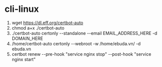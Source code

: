 # cli-linux
1. wget https://dl.eff.org/certbot-auto	
2. chmod a+x ./certbot-auto	
3. ./certbot-auto certonly --standalone --email EMAIL_ADDRESS_HERE -d DOMAIN_HERE	
4. /home/certbot-auto certonly --webroot -w /home/ebuda.vn/ -d ebuda.vn	
5. certbot renew --pre-hook "service nginx stop" --post-hook "service nginx start"
